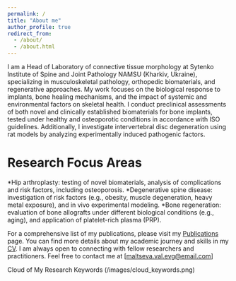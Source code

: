 ```yaml
---
permalink: /
title: "About me"
author_profile: true
redirect_from: 
  - /about/
  - /about.html
---
```


I am a Head of Laboratory of connective tissue morphology at Sytenko Institute of Spine and Joint Pathology NAMSU (Kharkiv, Ukraine), specializing in musculoskeletal pathology, orthopedic biomaterials, and regenerative approaches. My work focuses on the biological response to implants, bone healing mechanisms, and the impact of systemic and environmental factors on skeletal health. I conduct preclinical assessments of both novel and clinically established biomaterials for bone implants, tested under healthy and osteoporotic conditions in accordance with ISO guidelines. Additionally, I investigate intervertebral disc degeneration using rat models by analyzing experimentally induced pathogenic factors.

Research Focus Areas
======
*Hip arthroplasty: testing of novel biomaterials, analysis of complications and risk factors, including osteoporosis.
*Degenerative spine disease: investigation of risk factors (e.g., obesity, muscle degeneration, heavy metal exposure), and in vivo experimental modeling.
*Bone regeneration: evaluation of bone allografts under different biological conditions (e.g., aging), and application of platelet-rich plasma (PRP).

For a comprehensive list of my publications, please visit my [Publications](/_publications/) page. You can find more details about my academic journey and skills in my [CV](/cv/). I am always open to connecting with fellow researchers and practitioners. Feel free to contact me at [maltseva.val.evg@email.com] 


Cloud of My Research Keywords
(/images/cloud_keywords.png)
